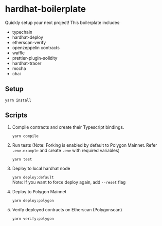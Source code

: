 # hardhat-boilerplate

Quickly setup your next project! This boilerplate includes:

- typechain
- hardhat-deploy
- etherscan-verify
- openzeppelin contracts
- waffle
- prettier-plugin-solidity
- hardhat-tracer
- mocha
- chai

## Setup

`yarn install`

## Scripts

1. Compile contracts and create their Typescript bindings.

   `yarn compile`

2. Run tests (Note: Forking is enabled by default to Polygon Mainnet. Refer `.env.example` and create `.env` with required variables)

   `yarn test`

3. Deploy to local hardhat node

   `yarn deploy:default`  
   Note: If you want to force deploy again, add `--reset` flag

4. Deploy to Polygon Mainnet

   `yarn deploy:polygon`

5. Verify deployed contracts on Etherscan (Polygonscan)

   `yarn verify:polygon`
